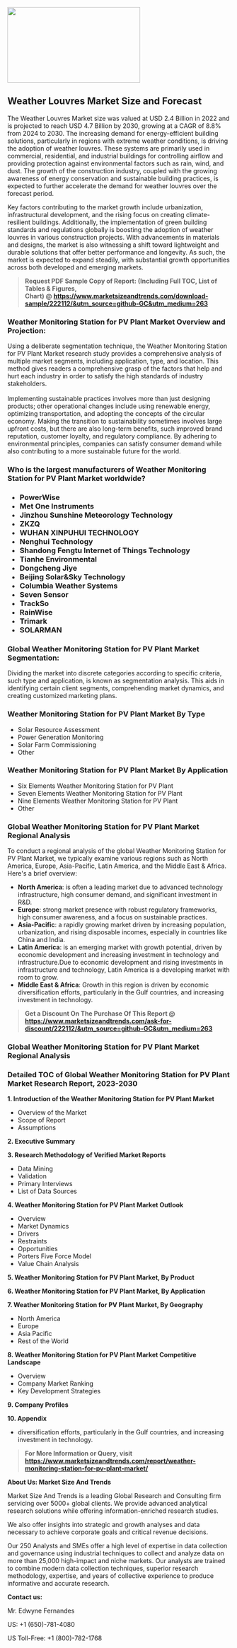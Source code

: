 <p><img class="alignnone size-medium wp-image-20088" src="https://ffe5etoiles.com/wp-content/uploads/2024/12/MST1-300x171.png" alt="" width="300" height="171" /></p><h2>Weather Louvres Market Size and Forecast</h2><p>The Weather Louvres Market size was valued at USD 2.4 Billion in 2022 and is projected to reach USD 4.7 Billion by 2030, growing at a CAGR of 8.8% from 2024 to 2030. The increasing demand for energy-efficient building solutions, particularly in regions with extreme weather conditions, is driving the adoption of weather louvres. These systems are primarily used in commercial, residential, and industrial buildings for controlling airflow and providing protection against environmental factors such as rain, wind, and dust. The growth of the construction industry, coupled with the growing awareness of energy conservation and sustainable building practices, is expected to further accelerate the demand for weather louvres over the forecast period.</p><p>Key factors contributing to the market growth include urbanization, infrastructural development, and the rising focus on creating climate-resilient buildings. Additionally, the implementation of green building standards and regulations globally is boosting the adoption of weather louvres in various construction projects. With advancements in materials and designs, the market is also witnessing a shift toward lightweight and durable solutions that offer better performance and longevity. As such, the market is expected to expand steadily, with substantial growth opportunities across both developed and emerging markets.</p></p><blockquote id="" class=""><strong>Request PDF Sample Copy of Report: (Including Full TOC, List of Tables &amp; Figures, Chart)&nbsp;@&nbsp;<strong><a href="https://www.marketsizeandtrends.com/download-sample/222112/&utm_source=github-GC&utm_medium=263" target="_blank">https://www.marketsizeandtrends.com/download-sample/222112/&utm_source=github-GC&utm_medium=263</a></strong></strong></blockquote><h3 id="" class="">Weather Monitoring Station for PV Plant Market&nbsp;Overview and Projection:</h3><p id="" class="">Using a deliberate segmentation technique, the Weather Monitoring Station for PV Plant Market research study provides a comprehensive analysis of multiple market segments, including application, type, and location. This method gives readers a comprehensive grasp of the factors that help and hurt each industry in order to satisfy the high standards of industry stakeholders. <br /> <br />Implementing sustainable practices involves more than just designing products; other operational changes include using renewable energy, optimizing transportation, and adopting the concepts of the circular economy. Making the transition to sustainability sometimes involves large upfront costs, but there are also long-term benefits, such improved brand reputation, customer loyalty, and regulatory compliance. By adhering to environmental principles, companies can satisfy consumer demand while also contributing to a more sustainable future for the world.</p><h3 id="" class="">Who is the largest manufacturers of&nbsp;Weather Monitoring Station for PV Plant Market worldwide?</h3><h3 class=""><p><ul><li>PowerWise </li><li> Met One Instruments </li><li> Jinzhou Sunshine Meteorology Technology </li><li> ZKZQ </li><li> WUHAN XINPUHUI TECHNOLOGY </li><li> Nenghui Technology </li><li> Shandong Fengtu Internet of Things Technology </li><li> Tianhe Environmental </li><li> Dongcheng Jiye </li><li> Beijing Solar&Sky Technology </li><li> Columbia Weather Systems </li><li> Seven Sensor </li><li> TrackSo </li><li> RainWise </li><li> Trimark </li><li> SOLARMAN</li></ul></p></h3><h3 id="" class="">Global&nbsp;Weather Monitoring Station for PV Plant Market Segmentation:</h3><p id="" class="">Dividing the market into discrete categories according to specific criteria, such type and application, is known as segmentation analysis. This aids in identifying certain client segments, comprehending market dynamics, and creating customized marketing plans.</p><h3 id="" class="">Weather Monitoring Station for PV Plant Market&nbsp;By Type</h3><p><p><ul><li>Solar Resource Assessment</li><li> Power Generation Monitoring</li><li> Solar Farm Commissioning</li><li> Other</p></li></ul></p></p><h3 id="" class="">Weather Monitoring Station for PV Plant Market&nbsp;By Application</h3><p class=""><p><ul><li>Six Elements Weather Monitoring Station for PV Plant</li><li> Seven Elements Weather Monitoring Station for PV Plant</li><li> Nine Elements Weather Monitoring Station for PV Plant</li><li> Other</li></ul></p></p><h3 id="" class="">Global Weather Monitoring Station for PV Plant Market Regional Analysis</h3><p id="" class="">To conduct a regional analysis of the global Weather Monitoring Station for PV Plant Market, we typically examine various regions such as North America, Europe, Asia-Pacific, Latin America, and the Middle East &amp; Africa. Here's a brief overview:</p><ul><li><strong>North America</strong>: is often a leading market due to advanced technology infrastructure, high consumer demand, and significant investment in R&amp;D.</li><li><strong>Europe</strong>: strong market presence with robust regulatory frameworks, high consumer awareness, and a focus on sustainable practices.</li><li><strong>Asia-Pacific</strong>: a rapidly growing market driven by increasing population, urbanization, and rising disposable incomes, especially in countries like China and India.</li><li><strong>Latin America</strong>: is an emerging market with growth potential, driven by economic development and increasing investment in technology and infrastructure.Due to economic development and rising investments in infrastructure and technology, Latin America is a developing market with room to grow.</li><li><strong>Middle East &amp; Africa</strong>: Growth in this region is driven by economic diversification efforts, particularly in the Gulf countries, and increasing investment in technology.</li></ul><blockquote id="" class=""><strong>Get a Discount On The Purchase Of This Report @ <strong><a href="https://www.marketsizeandtrends.com/ask-for-discount/222112/&utm_source=github-GC&utm_medium=263" target="_blank">https://www.marketsizeandtrends.com/ask-for-discount/222112/&utm_source=github-GC&utm_medium=263</a></strong></strong></blockquote><h3 id="" class="">Global Weather Monitoring Station for PV Plant Market Regional Analysis</h3><h3 id="" class="">Detailed TOC of Global Weather Monitoring Station for PV Plant Market Research Report, 2023-2030</h3><p id="" class=""><strong>1. Introduction of the Weather Monitoring Station for PV Plant Market</strong></p><ul><li>Overview of the Market</li><li>Scope of Report</li><li>Assumptions</li></ul><p id="" class=""><strong>2. Executive Summary</strong></p><p id="" class=""><strong>3. Research Methodology of Verified Market Reports</strong></p><ul><li>Data Mining</li><li>Validation</li><li>Primary Interviews</li><li>List of Data Sources</li></ul><p id="" class=""><strong>4. Weather Monitoring Station for PV Plant Market Outlook</strong></p><ul><li>Overview</li><li>Market Dynamics</li><li>Drivers</li><li>Restraints</li><li>Opportunities</li><li>Porters Five Force Model</li><li>Value Chain Analysis</li></ul><p id="" class=""><strong>5. Weather Monitoring Station for PV Plant Market, By Product</strong></p><p id="" class=""><strong>6. Weather Monitoring Station for PV Plant Market, By Application</strong></p><p id="" class=""><strong>7. Weather Monitoring Station for PV Plant Market, By Geography</strong></p><ul><li>North America</li><li>Europe</li><li>Asia Pacific</li><li>Rest of the World</li></ul><p id="" class=""><strong>8. Weather Monitoring Station for PV Plant Market Competitive Landscape</strong></p><ul><li>Overview</li><li>Company Market Ranking</li><li>Key Development Strategies</li></ul><p id="" class=""><strong>9. Company Profiles</strong></p><p id="" class=""><strong>10. Appendix</strong></p><ul><li>diversification efforts, particularly in the Gulf countries, and increasing investment in technology.</li></ul><blockquote id="" class=""><strong>For More Information or Query, visit <strong><strong><a href="https://www.marketsizeandtrends.com/report/weather-monitoring-station-for-pv-plant-market/" target="_blank">https://www.marketsizeandtrends.com/report/weather-monitoring-station-for-pv-plant-market/</a></strong></strong></strong></blockquote><p id="" class=""><strong>About Us: Market Size And Trends</strong></p><p id="" class="">Market Size And Trends is a leading Global Research and Consulting firm servicing over 5000+ global clients. We provide advanced analytical research solutions while offering information-enriched research studies.</p><p id="" class="">We also offer insights into strategic and growth analyses and data necessary to achieve corporate goals and critical revenue decisions.</p><p id="" class="">Our 250 Analysts and SMEs offer a high level of expertise in data collection and governance using industrial techniques to collect and analyze data on more than 25,000 high-impact and niche markets. Our analysts are trained to combine modern data collection techniques, superior research methodology, expertise, and years of collective experience to produce informative and accurate research.</p><p id="" class=""><strong>Contact us:</strong></p><p id="" class="">Mr. Edwyne Fernandes</p><p id="" class="">US: +1 (650)-781-4080</p><p id="" class="">US Toll-Free: +1 (800)-782-1768</p>
